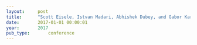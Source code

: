 ```yaml
---
layout:     post
title:      "Scott Eisele, Istvan Madari, Abhishek Dubey, and Gabor Karsai. Riaps-resilient information architecture platform for decentralized smart systems. In 20th IEEE International Symposium on Real-Time Computing (ISORC). Toronto, Canada, may 2017. IEEE."
date:       2017-01-01 00:00:01
year:       2017
pub_type:       conference
---
```

